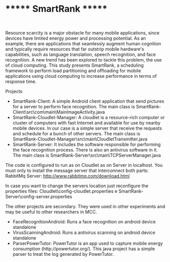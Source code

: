 <h1>***** SmartRank ***** </h1>
<br>

Resource scarcity is a major obstacle for many mobile applications, since devices have limited energy power and processing
potential. As an example, there are applications that seamlessly augment human cognition and typically require resources that
far outstrip mobile hardware's capabilities, such as language translation, speech recognition, and face recognition. A new trend
has been explored to tackle this problem, the use of cloud computing. This study presents SmartRank, a scheduling framework to
perform load partitioning and offloading for mobile applications using cloud computing to increase performance in terms of response
time. 
<br>

Projects 

<p>
<ul>
<li>SmartRank-Client: A simple Android client application that send pictures for a server to perform face recognition.
The main class is SmartRank-Client\src\com\main\MainImageActivity.java</li>

<li>SmartRank-Cloudlet-Manager: A cloudlet is a resource-rich computer or cluster of computers with fast Internet and available for use by nearby mobile
devices. In our case is a simple server that receive the requests and schedule for a bunch of other servers.
The main class is SmartRank-Cloudlet-Manager\src\main\CloudletTransmitter.java</li>

<li>SmartRank-Server: It includes the software responsible for performing the face recognition process. There is also an antivirus software in it.
The main class is SmartRank-Server\src\main\TCPServerManager.java</li>
</ul>

The code is configured to run as on Cloudlet as on Server in localhost. You must only to install the message server that
interconnect both parts: RabbitMq Server: http://www.rabbitmq.com/download.html 

In case you want to change the servers location just reconfigure the properties files: 
Cloudlet\config-cloudlet.properties e SmartRank-Server\config-server.properties

The other projects are secondary. They were used in other experiments and may be useful to other researchers in MCC.
<ul>
<li>FaceRecognitionAndroid: Runs a face recognition on android device standalone</li>
<li>VirusScanningAndroid: Runs a antivirus scanning on android device standalone</li>
<li>ParserPowerTutor: PowerTutor is an app used to capture mobile energy consumption (http://powertutor.org/). This java project has a simple parser to treat the log generated by PowerTutor.</li>
</ul>


</p>